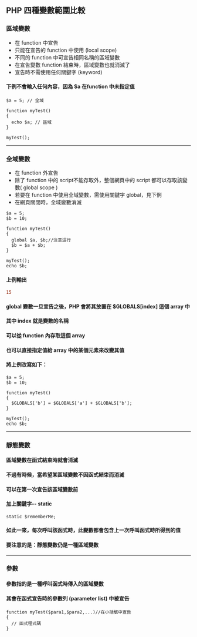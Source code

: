 ## PHP 四種變數範圍比較

### 區域變數
* 在 function 中宣告
* 只能在宣告的 function 中使用 (local scope)
* 不同的 function 中可宣告相同名稱的區域變數
* 在宣告變數 function 結束時，區域變數也就消滅了
* 宣告時不需使用任何關鍵字 (keyword)
#### 下例不會輸入任何內容，因為 $a 在function 中未指定值
```
$a = 5; // 全域

function myTest()
{
  echo $a; // 區域
}

myTest();
```

***

### 全域變數
* 在 function 外宣告
* 除了 function 中的 script不能存取外，整個網頁中的 script 都可以存取該變數( global scope )
* 若要在 function 中使用全域變數，需使用關鍵字 global，見下例
* 在網頁關閉時，全域變數消滅
```
$a = 5;
$b = 10;

function myTest()
{
  global $a, $b;//注意這行
  $b = $a + $b;
}

myTest();
echo $b;
```
#### 上例輸出
```diff
15
```
#### global 變數一旦宣告之後，PHP 會將其放置在 $GLOBALS[index] 這個 array 中
#### 其中 index 就是變數的名稱
#### 可以從 function 內存取這個 array
#### 也可以直接指定值給 array 中的某個元素來改變其值
#### 將上例改寫如下：
```
$a = 5;
$b = 10;

function myTest()
{
  $GLOBALS['b'] = $GLOBALS['a'] + $GLOBALS['b'];
}

myTest();
echo $b;
```

***

### 靜態變數
#### 區域變數在函式結束時就會消滅
#### 不過有時候，當希望某區域變數不因函式結束而消滅
#### 可以在第一次宣告該區域變數前
#### 加上關鍵字-- static
```
static $rememberMe;
```
#### 如此一來，每次呼叫該函式時，此變數都會包含上一次呼叫函式時所得到的值
#### 要注意的是：靜態變數仍是一種區域變數

***

### 參數
#### 參數指的是一種呼叫函式時傳入的區域變數
#### 其會在函式宣告時的參數列 (parameter list) 中被宣告
```
function myTest($para1,$para2,...)//在小括號中宣告
{
  // 函式程式碼
}
```
